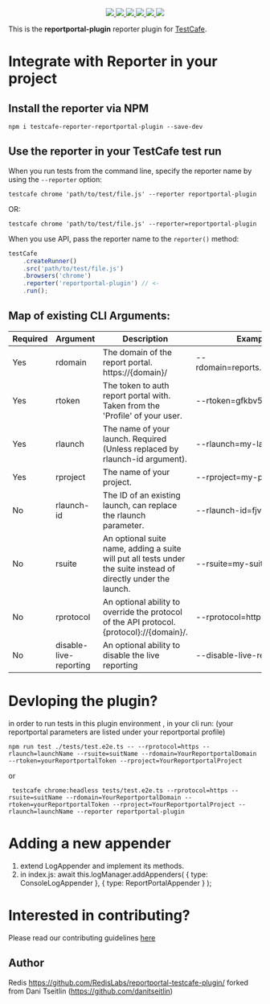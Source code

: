 <p align='center'>
  <a href='https://www.npmjs.com/package/testcafe-reporter-reportportal-plugin'>
    <img src='https://img.shields.io/npm/v/testcafe-reporter-reportportal-plugin/latest?style=plastic' target='_blank' />
  </a>
  <a href='https://npmjs.org/package/testcafe-reporter-reportportal-plugin' style='width:25px;height:20px;'>
    <img src='https://img.shields.io/npm/dm/testcafe-reporter-reportportal-plugin.svg?color=blue&style=plastic' target='_blank' />
  </a>
  <a href='https://github.com/RedisLabs/reportportal-testcafe-plugin/issues' style='width:25px;height:20px;'>
    <img src='https://img.shields.io/github/issues/RedisLabs/reportportal-testcafe-plugin?style=plastic' target='_blank' />
  </a>
  <a href='https://npmjs.org/package/testcafe-reporter-reportportal-plugin' style='width:25px;height:20px;'>
    <img src='https://img.shields.io/bundlephobia/min/testcafe-reporter-reportportal-plugin/latest?style=plastic' target='_blank' />
  </a>
  <a href='https://github.com/RedisLabs/reportportal-testcafe-plugin/commits/master'>
    <img src='https://img.shields.io/github/last-commit/RedisLabs/reportportal-testcafe-plugin?style=plastic' />
  </a>
 <a href='https://github.com/RedisLabs/reportportal-testcafe-plugin/blob/master/LICENSE'>
    <img src='https://img.shields.io/badge/license-Apache%202.0-blue.svg?style=plastic' target='_blank' />
  </a>
</p></p>

This is the **reportportal-plugin** reporter plugin for [TestCafe](http://devexpress.github.io/testcafe).

# Integrate with Reporter in your project

## Install the reporter via NPM
```
npm i testcafe-reporter-reportportal-plugin --save-dev
```

## Use the reporter in your TestCafe test run
When you run tests from the command line, specify the reporter name by using the `--reporter` option:
```
testcafe chrome 'path/to/test/file.js' --reporter reportportal-plugin
```
OR:
```
testcafe chrome 'path/to/test/file.js' --reporter=reportportal-plugin
```

When you use API, pass the reporter name to the `reporter()` method:

```js
testCafe
    .createRunner()
    .src('path/to/test/file.js')
    .browsers('chrome')
    .reporter('reportportal-plugin') // <-
    .run();
```

## Map of existing CLI Arguments:

| Required | Argument   | Description                                                                                                     | Example                         | 
| -------- | ---------- | --------------------------------------------------------------------------------------------------------------- | ------------------------------- |
| Yes      | rdomain    | The domain of the report portal. https://{domain}/                                                              | --rdomain=reports.pl.portal.com |
| Yes      | rtoken     | The token to auth report portal with. Taken from the 'Profile' of your user.                                    | --rtoken=gfkbv5994350mg         |
| Yes      | rlaunch    | The name of your launch. Required (Unless replaced by rlaunch-id argument).                                     | --rlaunch=my-launch             |
| Yes      | rproject   | The name of your project.                                                                                       | --rproject=my-project           |
| No       | rlaunch-id | The ID of an existing launch, can replace the rlaunch parameter.                                                | --rlaunch-id=fjvkdnvjgnf        |
| No       | rsuite     | An optional suite name, adding a suite will put all tests under the suite instead of directly under the launch. | --rsuite=my-suite-name          |
| No       | rprotocol  | An optional ability to override the protocol of the API protocol. {protocol}://{domain}/.                       | --rprotocol=http                |
| No       | disable-live-reporting | An optional ability to disable the live reporting                                                   | --disable-live-reporting        |


# Devloping the plugin? 


in order to run tests in this plugin environment , in your cli run:
(your reportportal parameters are listed under your reportportal profile)
```
npm run test ./tests/test.e2e.ts -- --rprotocol=https --rlaunch=launchName --rsuite=suitName --rdomain=YourReportportalDomain --rtoken=yourReportportalToken --rproject=YourReportportalProject
```
or 
```
 testcafe chrome:headless tests/test.e2e.ts --rprotocol=https --rsuite=suitName --rdomain=YourReportportalDomain --rtoken=yourReportportalToken --rproject=YourReportportalProject --rlaunch=launchName --reporter reportportal-plugin
```


# Adding a new appender
1. extend LogAppender and implement its methods.
2. in index.js: 
    await this.logManager.addAppenders(
      { type: ConsoleLogAppender },
      { type: ReportPortalAppender }
    );
    

# Interested in contributing?
Please read our contributing guidelines [here](https://github.com/RedisLabs/reportportal-testcafe-plugin/blob/master/CONTRIBUTING.md)

## Author
Redis https://github.com/RedisLabs/reportportal-testcafe-plugin/
forked from Dani Tseitlin (https://github.com/danitseitlin)
